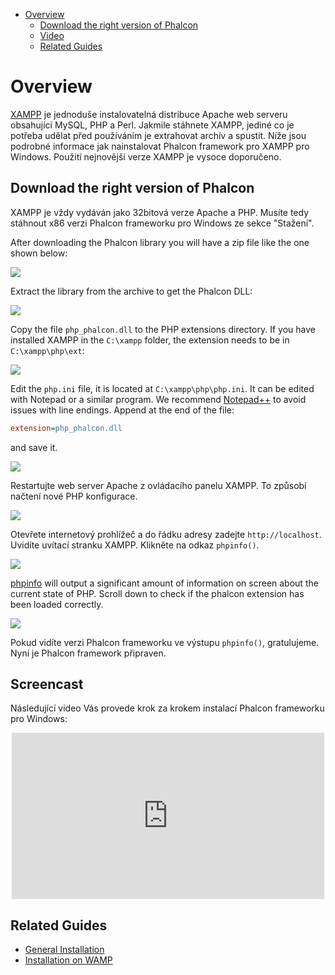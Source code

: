 <div class='article-menu'>
  <ul>
    <li>
      <a href="#overview">Overview</a>
      <ul>
        <li>
          <a href="#phalcon">Download the right version of Phalcon</a>
        </li>
        <li>
          <a href="#screencast">Video</a>
        </li>
        <li>
          <a href="#related">Related Guides</a>
        </li>
      </ul>
    </li>
  </ul>
</div>

<a name='overview'></a>

# Overview

[XAMPP](https://www.apachefriends.org/download.html) je jednoduše instalovatelná distribuce Apache web serveru obsahující MySQL, PHP a Perl. Jakmile stáhnete XAMPP, jediné co je potřeba udělat před používáním je extrahovat archív a spustit. Níže jsou podrobné informace jak nainstalovat Phalcon framework pro XAMPP pro Windows. Použití nejnovější verze XAMPP je vysoce doporučeno.

<a name='phalcon'></a>

## Download the right version of Phalcon

XAMPP je vždy vydáván jako 32bitová verze Apache a PHP. Musíte tedy stáhnout x86 verzi Phalcon frameworku pro Windows ze sekce "Stažení".

After downloading the Phalcon library you will have a zip file like the one shown below:

![](/images/content/webserver-xampp-1.png)

Extract the library from the archive to get the Phalcon DLL:

![](/images/content/webserver-xampp-2.png)

Copy the file `php_phalcon.dll` to the PHP extensions directory. If you have installed XAMPP in the `C:\xampp` folder, the extension needs to be in `C:\xampp\php\ext`:

![](/images/content/webserver-xampp-3.png)

Edit the `php.ini` file, it is located at `C:\xampp\php\php.ini`. It can be edited with Notepad or a similar program. We recommend [Notepad++](https://notepad-plus-plus.org/) to avoid issues with line endings. Append at the end of the file:

```ini
extension=php_phalcon.dll
```

and save it.

![](/images/content/webserver-xampp-4.png)

Restartujte web server Apache z ovládacího panelu XAMPP. To způsobí načtení nové PHP konfigurace.

![](/images/content/webserver-xampp-5.png)

Otevřete internetový prohlížeč a do řádku adresy zadejte `http://localhost`. Uvidíte uvítací stranku XAMPP. Klikněte na odkaz `phpinfo()`.

![](/images/content/webserver-xampp-6.png)

[phpinfo](http://php.net/manual/en/function.phpinfo.php) will output a significant amount of information on screen about the current state of PHP. Scroll down to check if the phalcon extension has been loaded correctly.

![](/images/content/webserver-xampp-7.png)

Pokud vidíte verzi Phalcon frameworku ve výstupu `phpinfo()`, gratulujeme. Nyní je Phalcon framework připraven.

<a name='screencast'></a>

## Screencast

Následující video Vás provede krok za krokem instalací Phalcon frameworku pro Windows:

<div align="center">
  <iframe src="https://player.vimeo.com/video/40265988"
          width="500"
          height="266"
          frameborder="0" webkitallowfullscreen mozallowfullscreen allowfullscreen>
  </iframe>
</div>

<a name='related'></a>

## Related Guides

* [General Installation](/[[language]]/[[version]]/installation)
* [Installation on WAMP](/[[language]]/[[version]]/webserver-wamp)